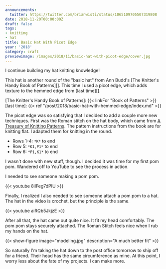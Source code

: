```yaml
---
announcements:
  twitter: https://twitter.com/brianwisti/status/1065109705507319808
date: 2018-11-20T00:00:00Z
draft: false
tags:
- knitting
- hat
title: Basic Hat With Picot Edge
year: '2018'
category: craft
previewimage: /images/2018/11/basic-hat-with-picot-edge/cover.jpg
---
```


I continue building my hat knitting knowledge!
<!-- TEASER_END -->

This hat is another round of the "basic hat" from Ann Budd's [The Knitter's Handy Book of Patterns][]. This
time I used a picot edge, which adds texture to the hemmed edge from [last time][].

[The Knitter's Handy Book of Patterns]: {{< linkFor "Book of Patterns" >}}
[last time]: {{< ref "/post/2018/basic-hat-with-hemmed-edge/index.md" >}}

The picot edge was so satisfying that I decided to add a couple more new techniques. First was the Roman
stitch on the hat body, which came from [A Treasury of Knitting Patterns][]. The pattern instructions from the
book are for knitting flat. I adapted them for knitting in the round.

* Rows 1-4: `*K*` to end
* Row 5: `*K1,P1*` to end
* Row 6: `*P1,K1*` to end

[A Treasury of Knitting Patterns]: https://www.goodreads.com/book/show/129506.A_Treasury_of_Knitting_Patterns

I wasn't done with new stuff, though. I decided it was time for my first pom pom. Wandered off to YouTube to
see the process in action.

I needed to see someone making a pom pom.

{{< youtube 8ilFeg7dPIU >}}

Finally, I realized I also needed to see someone attach a pom pom to a hat. The hat in the video is crochet,
but the principle is the same.

{{< youtube aiRQb5JkjzE >}}

After all that, the hat came out quite nice. It fit my head comfortably. The pom pom stays securely attached.
The Roman Stitch feels nice when I rub my hands on the hat.

{{< show-figure
    image="modeling.jpg"
    description="A much better fit" >}}

So naturally I'm taking the hat down to the post office tomorrow to ship off for a friend. Their head has the
same circumference as mine. At this point, I worry less about the fate of my projects. I can make more.

